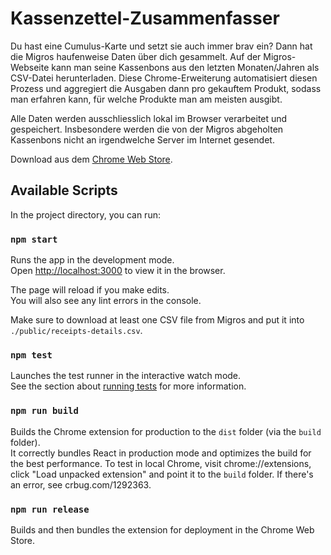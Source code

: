 # Kassenzettel-Zusammenfasser

Du hast eine Cumulus-Karte und setzt sie auch immer brav ein? Dann hat die Migros haufenweise Daten über dich gesammelt.
Auf der Migros-Webseite kann man seine Kassenbons aus den letzten Monaten/Jahren als CSV-Datei herunterladen.
Diese Chrome-Erweiterung automatisiert diesen Prozess und aggregiert die Ausgaben dann pro gekauftem Produkt,
sodass man erfahren kann, für welche Produkte man am meisten ausgibt.

Alle Daten werden ausschliesslich lokal im Browser verarbeitet und gespeichert.
Insbesondere werden die von der Migros abgeholten Kassenbons nicht an irgendwelche Server im Internet gesendet.

Download aus dem [Chrome Web Store](https://chrome.google.com/webstore/detail/kassenzettel/hpmncdpjaaiopnpanfjdkiinodlniekp).

## Available Scripts

In the project directory, you can run:

### `npm start`

Runs the app in the development mode.\
Open [http://localhost:3000](http://localhost:3000) to view it in the browser.

The page will reload if you make edits.\
You will also see any lint errors in the console.

Make sure to download at least one CSV file from Migros and put it into `./public/receipts-details.csv`.

### `npm test`

Launches the test runner in the interactive watch mode.\
See the section about [running tests](https://facebook.github.io/create-react-app/docs/running-tests) for more information.

### `npm run build`

Builds the Chrome extension for production to the `dist` folder (via the `build` folder).\
It correctly bundles React in production mode and optimizes the build for the best performance.
To test in local Chrome, visit chrome://extensions, click "Load unpacked extension" and point it to the `build` folder.
If there's an error, see crbug.com/1292363.

### `npm run release`

Builds and then bundles the extension for deployment in the Chrome Web Store.
